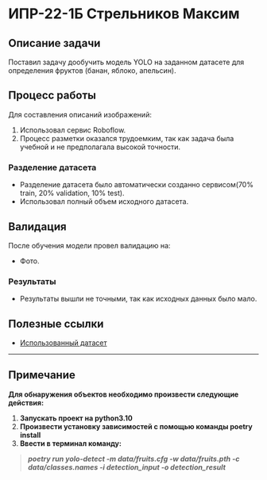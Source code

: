 # ИПР-22-1Б Стрельников Максим

## Описание задачи
Поставил задачу дообучить модель YOLO на заданном датасете для определения фруктов (банан, яблоко, апельсин).

## Процесс работы
Для составления описаний изображений:
1. Использовал сервис Roboflow.
2. Процесс разметки оказался трудоемким, так как задача была учебной и не предполагала высокой точности.

### Разделение датасета
- Разделение датасета было автоматически созданно сервисом(70% train, 20% validation, 10% test).
- Использовал полный объем исходного датасета.

## Валидация
После обучения модели провел валидацию на:
- Фото.

### Результаты
- Результаты вышли не точными, так как исходных данных было мало.

## Полезные ссылки
- [Использованный датасет](https://huggingface.co/datasets/arnavmahapatra/fruit-detection-dataset)
---------------------------
## Примечание
**Для обнаружения объектов необходимо произвести следующие действия:**
1. **Запускать проект на python3.10**
2. **Произвести установку зависимостей с помощью команды poetry install**
3. **Ввести в терминал команду:**
>***poetry run yolo-detect -m data/fruits.cfg -w data/fruits.pth -c data/classes.names -i detection_input -o detection_result***

